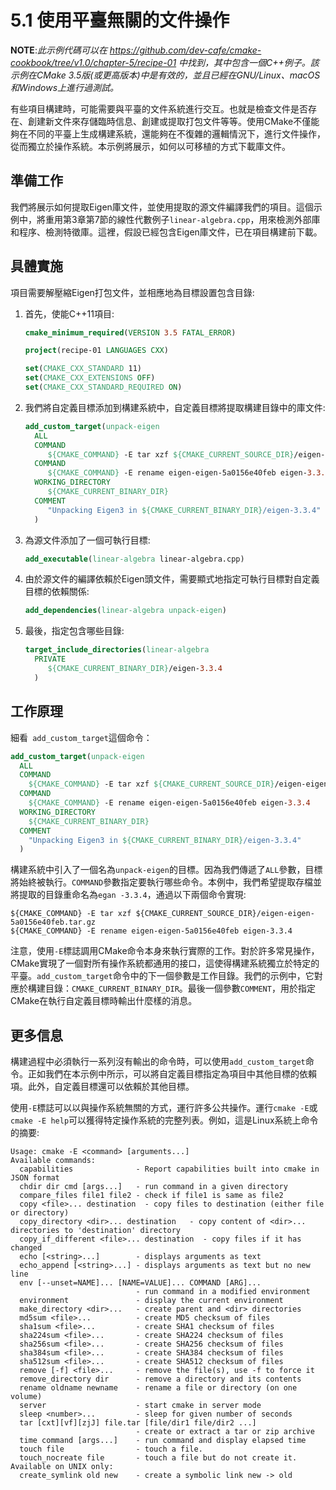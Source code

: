 # 5.1 使用平臺無關的文件操作

**NOTE**:*此示例代碼可以在 https://github.com/dev-cafe/cmake-cookbook/tree/v1.0/chapter-5/recipe-01 中找到，其中包含一個C++例子。該示例在CMake 3.5版(或更高版本)中是有效的，並且已經在GNU/Linux、macOS和Windows上進行過測試。*

有些項目構建時，可能需要與平臺的文件系統進行交互。也就是檢查文件是否存在、創建新文件來存儲臨時信息、創建或提取打包文件等等。使用CMake不僅能夠在不同的平臺上生成構建系統，還能夠在不復雜的邏輯情況下，進行文件操作，從而獨立於操作系統。本示例將展示，如何以可移植的方式下載庫文件。

## 準備工作

我們將展示如何提取Eigen庫文件，並使用提取的源文件編譯我們的項目。這個示例中，將重用第3章第7節的線性代數例子` linear-algebra.cpp `，用來檢測外部庫和程序、檢測特徵庫。這裡，假設已經包含Eigen庫文件，已在項目構建前下載。

## 具體實施

項目需要解壓縮Eigen打包文件，並相應地為目標設置包含目錄:

1. 首先，使能C++11項目:

   ```cmake
   cmake_minimum_required(VERSION 3.5 FATAL_ERROR)
   
   project(recipe-01 LANGUAGES CXX)
   
   set(CMAKE_CXX_STANDARD 11)
   set(CMAKE_CXX_EXTENSIONS OFF)
   set(CMAKE_CXX_STANDARD_REQUIRED ON)
   ```

2. 我們將自定義目標添加到構建系統中，自定義目標將提取構建目錄中的庫文件:

   ```cmake
   add_custom_target(unpack-eigen
     ALL
     COMMAND
     	${CMAKE_COMMAND} -E tar xzf ${CMAKE_CURRENT_SOURCE_DIR}/eigen-eigen-5a0156e40feb.tar.gz
     COMMAND
     	${CMAKE_COMMAND} -E rename eigen-eigen-5a0156e40feb eigen-3.3.4
     WORKING_DIRECTORY
     	${CMAKE_CURRENT_BINARY_DIR}
     COMMENT
     	"Unpacking Eigen3 in ${CMAKE_CURRENT_BINARY_DIR}/eigen-3.3.4"
     )
   ```

3. 為源文件添加了一個可執行目標:

   ```cmake
   add_executable(linear-algebra linear-algebra.cpp)
   ```

4. 由於源文件的編譯依賴於Eigen頭文件，需要顯式地指定可執行目標對自定義目標的依賴關係:

   ```cmake
   add_dependencies(linear-algebra unpack-eigen)
   ```

5. 最後，指定包含哪些目錄:

   ```cmake
   target_include_directories(linear-algebra
     PRIVATE
     	${CMAKE_CURRENT_BINARY_DIR}/eigen-3.3.4
     )
   ```

## 工作原理

細看`  add_custom_target `這個命令：

```cmake
add_custom_target(unpack-eigen
  ALL
  COMMAND
  	${CMAKE_COMMAND} -E tar xzf ${CMAKE_CURRENT_SOURCE_DIR}/eigen-eigen-5a0156e40feb.tar.gz
  COMMAND
  	${CMAKE_COMMAND} -E rename eigen-eigen-5a0156e40feb eigen-3.3.4
  WORKING_DIRECTORY
  	${CMAKE_CURRENT_BINARY_DIR}
  COMMENT
  	"Unpacking Eigen3 in ${CMAKE_CURRENT_BINARY_DIR}/eigen-3.3.4"
  )
```

構建系統中引入了一個名為`unpack-eigen`的目標。因為我們傳遞了`ALL`參數，目標將始終被執行。`COMMAND`參數指定要執行哪些命令。本例中，我們希望提取存檔並將提取的目錄重命名為`egan -3.3.4`，通過以下兩個命令實現:

```shell
${CMAKE_COMMAND} -E tar xzf ${CMAKE_CURRENT_SOURCE_DIR}/eigen-eigen-
5a0156e40feb.tar.gz
${CMAKE_COMMAND} -E rename eigen-eigen-5a0156e40feb eigen-3.3.4
```

注意，使用`-E`標誌調用CMake命令本身來執行實際的工作。對於許多常見操作，CMake實現了一個對所有操作系統都通用的接口，這使得構建系統獨立於特定的平臺。`add_custom_target`命令中的下一個參數是工作目錄。我們的示例中，它對應於構建目錄：`CMAKE_CURRENT_BINARY_DIR`。最後一個參數`COMMENT`，用於指定CMake在執行自定義目標時輸出什麼樣的消息。

## 更多信息

構建過程中必須執行一系列沒有輸出的命令時，可以使用`add_custom_target`命令。正如我們在本示例中所示，可以將自定義目標指定為項目中其他目標的依賴項。此外，自定義目標還可以依賴於其他目標。

使用`-E`標誌可以以與操作系統無關的方式，運行許多公共操作。運行`cmake -E`或`cmake -E help`可以獲得特定操作系統的完整列表。例如，這是Linux系統上命令的摘要:

```shell
Usage: cmake -E <command> [arguments...]
Available commands:
  capabilities              - Report capabilities built into cmake in JSON format
  chdir dir cmd [args...]   - run command in a given directory
  compare_files file1 file2 - check if file1 is same as file2
  copy <file>... destination  - copy files to destination (either file or directory)
  copy_directory <dir>... destination   - copy content of <dir>... directories to 'destination' directory
  copy_if_different <file>... destination  - copy files if it has changed
  echo [<string>...]        - displays arguments as text
  echo_append [<string>...] - displays arguments as text but no new line
  env [--unset=NAME]... [NAME=VALUE]... COMMAND [ARG]...
                            - run command in a modified environment
  environment               - display the current environment
  make_directory <dir>...   - create parent and <dir> directories
  md5sum <file>...          - create MD5 checksum of files
  sha1sum <file>...         - create SHA1 checksum of files
  sha224sum <file>...       - create SHA224 checksum of files
  sha256sum <file>...       - create SHA256 checksum of files
  sha384sum <file>...       - create SHA384 checksum of files
  sha512sum <file>...       - create SHA512 checksum of files
  remove [-f] <file>...     - remove the file(s), use -f to force it
  remove_directory dir      - remove a directory and its contents
  rename oldname newname    - rename a file or directory (on one volume)
  server                    - start cmake in server mode
  sleep <number>...         - sleep for given number of seconds
  tar [cxt][vf][zjJ] file.tar [file/dir1 file/dir2 ...]
                            - create or extract a tar or zip archive
  time command [args...]    - run command and display elapsed time
  touch file                - touch a file.
  touch_nocreate file       - touch a file but do not create it.
Available on UNIX only:
  create_symlink old new    - create a symbolic link new -> old
```

